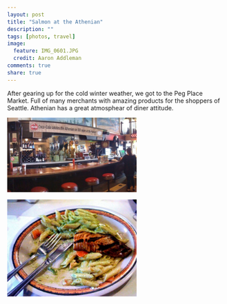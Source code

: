 ```yaml
---
layout: post
title: "Salmon at the Athenian"
description: ""
tags: [photos, travel]
image:
  feature: IMG_0601.JPG
  credit: Aaron Addleman
comments: true
share: true
---
```



<p>After gearing up for the cold winter weather, we got to the Peg Place Market. Full of many merchants with amazing products for the shoppers of Seattle. Athenian has a great atmosphear of diner attitude.  
</p>
<p><a href="/assets/files/l_1280_740_2A90C6EF-8E78-4AAE-AF49-A4A266C64396.jpeg"><img src="/assets/files/l_1280_740_2A90C6EF-8E78-4AAE-AF49-A4A266C64396.jpeg" alt="" width="300" height="173" class="alignnone size-full wp-image-364" href="/assets/files/l_1280_740_2A90C6EF-8E78-4AAE-AF49-A4A266C64396.jpeg"></a></p>
<p><a href="/assets/files/l_1600_1200_3D5E97A3-6576-4098-BEAB-4E42073CA135.jpeg"><img src="/assets/files/l_1600_1200_3D5E97A3-6576-4098-BEAB-4E42073CA135.jpeg" alt="" width="300" height="225" class="alignnone size-full wp-image-364" href="/assets/files/l_1600_1200_3D5E97A3-6576-4098-BEAB-4E42073CA135.jpeg"></a></p>
